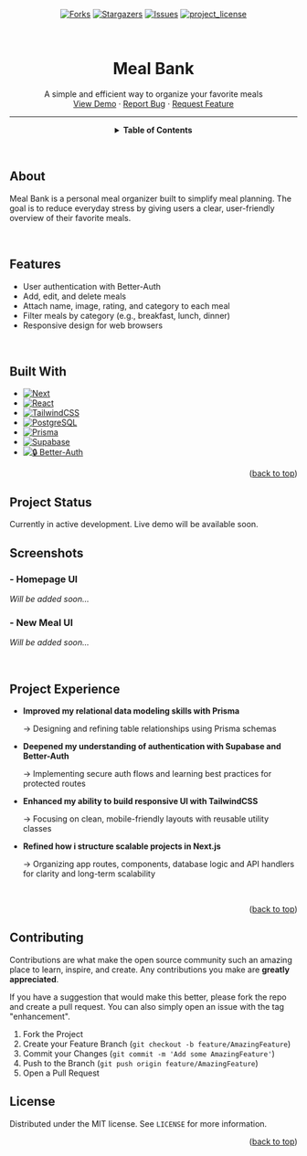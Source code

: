 <a id="readme-top"></a>

<!-- PROJECT SHIELDS -->
<!--
*** I'm using markdown "reference style" links for readability.
*** Reference links are enclosed in brackets [ ] instead of parentheses ( ).
*** See the bottom of this document for the declaration of the reference variables
*** for contributors-url, forks-url, etc. This is an optional, concise syntax you may use.
*** https://www.markdownguide.org/basic-syntax/#reference-style-links
-->

<!-- [![Contributors][contributors-shield]][contributors-url] -->
<div align="center">
    
[![Forks][forks-shield]][forks-url]
[![Stargazers][stars-shield]][stars-url]
[![Issues][issues-shield]][issues-url]
[![project_license][license-shield]][license-url]

</div>
    
<!-- [![LinkedIn][linkedin-shield]][linkedin-url] -->

<br />

<!-- TITLE & QUICK LINKS -->
<div align="center">
    <!-- PROJECT LOGO -->
    <!-- <img src="images/logo.png" alt="Logo" width="80" height="80"> -->
  <h1 align="center">Meal Bank</h1>

  <p align="center">
    A simple and efficient way to organize your favorite meals
    <br />
    <a href="https://github.com/byEnok/Meal-Bank">View Demo</a>
    &middot;
    <a href="https://github.com/byEnok/Meal-Bank/issues/new?labels=bug&template=bug-report---.md">Report Bug</a>
    &middot;
    <a href="https://github.com/byEnok/Meal-Bank/issues/new?labels=enhancement&template=feature-request---.md">Request Feature</a>
  </p>
</div>

---

<center>
  <details>
  <summary><strong>Table of Contents</strong></summary>
    <ol style="list-style-position: outside; padding-left: 50%; inline-block; text-align: left;">
        <li><a href="#about">About</a></li>
        <li><a href="#features">Features</a></li>
        <li><a href="#tech-stack">Tech Stack</a></li>
        <li><a href="#project-status">Project Status</a></li>
        <li><a href="#screenshots">Screenshots</a></li>
        <li><a href="#project-experience">Project Experience</a></li>
        <li><a href="#contributing">Contributing</a></li>
        <li><a href="#license">License</a></li>
        <!-- <li><a href="#contact">Contact</a></li> -->
        <!-- <li><a href="#acknowledgements">Acknowledgements</a></li> -->
    </ol>
  </details>
</center>

&nbsp;

## About

Meal Bank is a personal meal organizer built to simplify meal planning. The goal is to reduce everyday stress by giving users a clear, user-friendly overview of their favorite meals.

&nbsp;

## Features

- User authentication with Better-Auth
- Add, edit, and delete meals
- Attach name, image, rating, and category to each meal
- Filter meals by category (e.g., breakfast, lunch, dinner)
- Responsive design for web browsers

&nbsp;

## Built With

- [![Next][Next.js]][Next-url]
- [![React][React.js]][React-url]
- [![TailwindCSS][TailwindCSS]][Tailwind-url]
- [![PostgreSQL][PostgreSQL]][PostgreSQL-url]
- [![Prisma][Prisma]][Prisma-url]
- [![Supabase][Supabase]][Supabase-url]
- [![🔒 Better-Auth](https://img.shields.io/badge/🔒%20Better--Auth-000000?style=for-the-badge&logoColor=white)](https://www.better-auth.com/)
<p align="right">(<a href="#readme-top">back to top</a>)</p>

## Project Status

Currently in active development.
Live demo will be available soon.

## Screenshots

### - Homepage UI

_Will be added soon..._

### - New Meal UI

_Will be added soon..._

&nbsp;

<!-- ## Experience Gained -->

## Project Experience

- <strong>Improved my relational data modeling skills with Prisma</strong>

  → Designing and refining table relationships using Prisma schemas

- <strong>Deepened my understanding of authentication with Supabase and Better-Auth</strong>

  → Implementing secure auth flows and learning best practices for protected routes

- <strong>Enhanced my ability to build responsive UI with TailwindCSS</strong>

  → Focusing on clean, mobile-friendly layouts with reusable utility classes

- <strong>Refined how i structure scalable projects in Next.js</strong>

  → Organizing app routes, components, database logic and API handlers for clarity and long-term scalability

&nbsp;

<p align="right">(<a href="#readme-top">back to top</a>)</p>

<!-- CONTRIBUTING -->

## Contributing

Contributions are what make the open source community such an amazing place to learn, inspire, and create. Any contributions you make are **greatly appreciated**.

If you have a suggestion that would make this better, please fork the repo and create a pull request. You can also simply open an issue with the tag "enhancement".

<!-- Don't forget to give the project a star! Thanks again! -->

1. Fork the Project
2. Create your Feature Branch (`git checkout -b feature/AmazingFeature`)
3. Commit your Changes (`git commit -m 'Add some AmazingFeature'`)
4. Push to the Branch (`git push origin feature/AmazingFeature`)
5. Open a Pull Request

<!-- LICENSE -->

## License

Distributed under the MIT license. See `LICENSE` for more information.

<p align="right">(<a href="#readme-top">back to top</a>)</p>

<!-- CONTACT -->

<!-- ## Contact

Your Name - [@twitter_handle](https://twitter.com/twitter_handle) - email@email_client.com

Project Link: [https://github.com/github_username/repo_name](https://github.com/github_username/repo_name)

<p align="right">(<a href="#readme-top">back to top</a>)</p> -->

<!-- ACKNOWLEDGMENTS -->
<!--
## Acknowledgments

- []()
- []()
- []()

<p align="right">(<a href="#readme-top">back to top</a>)</p> -->

<!-- MARKDOWN LINKS & IMAGES -->

<!-- https://www.markdownguide.org/basic-syntax/#reference-style-links -->
<!-- GITHUB STATS  -->

[contributors-shield]: https://img.shields.io/github/contributors/github_username/repo_name.svg?style=for-the-badge
[contributors-url]: https://github.com/byEnok/Meal-Bank/graphs/contributors
[forks-shield]: https://img.shields.io/github/forks/byEnok/Meal-Bank.svg?style=for-the-badge
[forks-url]: https://github.com/byEnok/Meal-Bank/network/members
[stars-shield]: https://img.shields.io/github/stars/byEnok/Meal-Bank.svg?style=for-the-badge
[stars-url]: https://github.com/byEnok/Meal-Bank/stargazers
[issues-shield]: https://img.shields.io/github/issues/byEnok/Meal-Bank.svg?style=for-the-badge
[issues-url]: https://github.com/byEnok/Meal-Bank/issues
[license-shield]: https://img.shields.io/github/license/byEnok/Meal-Bank.svg?style=for-the-badge&color=708090
[license-url]: https://github.com/byEnok/Meal-Bank/blob/main/LICENSE
[linkedin-shield]: https://img.shields.io/badge/-LinkedIn-black.svg?style=for-the-badge&logo=linkedin&colorB=06B
[linkedin-url]: https://www.linkedin.com/in/simon-enoksen-75649b241/

<!-- [product-screenshot]: images/screenshot.png -->

<!-- TECH STACK -->

[Next.js]: https://img.shields.io/badge/next.js-000000?style=for-the-badge&logo=nextdotjs&logoColor=white
[Next-url]: https://nextjs.org/
[React.js]: https://img.shields.io/badge/React-20232A?style=for-the-badge&logo=react&logoColor=61DAFB
[React-url]: https://reactjs.org/
[TailwindCSS]: https://img.shields.io/badge/TailwindCSS-06B6D4?style=for-the-badge&logo=tailwindcss&logoColor=white
[Tailwind-url]: https://tailwindcss.com/
[PostgreSQL]: https://img.shields.io/badge/PostgreSQL-4169E1?style=for-the-badge&logo=postgresql&logoColor=white
[PostgreSQL-url]: https://www.postgresql.org/
[Prisma]: https://img.shields.io/badge/Prisma-2D3748?style=for-the-badge&logo=prisma&logoColor=white
[Prisma-url]: https://www.prisma.io/
[Supabase]: https://img.shields.io/badge/Supabase-3ECF8E?style=for-the-badge&logo=supabase&logoColor=white
[Supabase-url]: https://supabase.com/
[Better-Auth-url]: https://www.better-auth.com/
